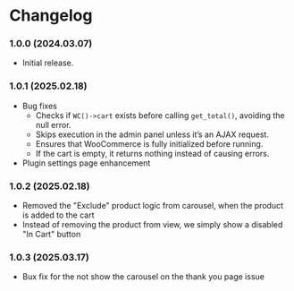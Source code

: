 # Changelog

### 1.0.0 (2024.03.07)
- Initial release.

### 1.0.1 (2025.02.18)
- Bug fixes
    - Checks if `WC()->cart` exists before calling `get_total()`, avoiding the null error.
    - Skips execution in the admin panel unless it’s an AJAX request.
    - Ensures that WooCommerce is fully initialized before running.
    - If the cart is empty, it returns nothing instead of causing errors.
- Plugin settings page enhancement

### 1.0.2 (2025.02.18)
- Removed the "Exclude" product logic from carousel, when the product is added to the cart
- Instead of removing the product from view, we simply show a disabled "In Cart" button

### 1.0.3 (2025.03.17)
- Bux fix for the not show the carousel on the thank you page issue